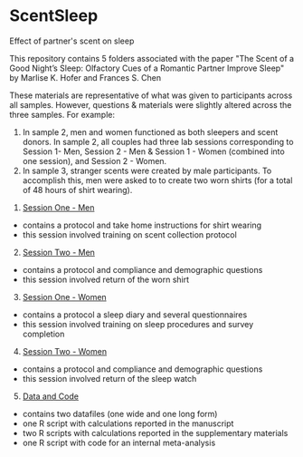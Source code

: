 # ScentSleep
Effect of partner's scent on sleep

This repository contains 5 folders associated with the paper "The Scent of a Good Night’s Sleep: Olfactory Cues of a Romantic Partner Improve Sleep" by Marlise K. Hofer and Frances S. Chen

These materials are representative of what was given to participants across all samples. However, questions & materials were slightly altered across the three samples. For example:
  1) In sample 2, men and women functioned as both sleepers and scent donors. In sample 2, all couples had three lab sessions corresponding to Session 1- Men, Session 2 - Men & Session 1 - Women (combined into one session), and Session 2 - Women.
  2) In sample 3, stranger scents were created by male participants. To accomplish this, men were asked to to create two worn shirts (for a total of 48 hours of shirt wearing).

1. [Session One - Men](https://github.com/MarliseHofer/ScentSleep/tree/master/Session%201%20%20-%20Men)
  - contains a protocol and take home instructions for shirt wearing
  - this session involved training on scent collection protocol
2. [Session Two - Men](https://github.com/MarliseHofer/ScentSleep/tree/master/Session%202%20-%20Men)
  - contains a protocol and compliance and demographic questions 
  - this session involved return of the worn shirt
3. [Session One - Women](https://github.com/MarliseHofer/ScentSleep/tree/master/Session%201%20-%20Women)
  - contains a protocol a sleep diary and several questionnaires
  - this session involved training on sleep procedures and survey completion
4. [Session Two - Women](https://github.com/MarliseHofer/ScentSleep/tree/master/Session%202%20-%20Women)
  - contains a protocol and compliance and demographic questions 
  - this session involved return of the sleep watch
5. [Data and Code](https://github.com/MarliseHofer/ScentSleep/tree/master/Data%26Code)
  - contains two datafiles (one wide and one long form)
  - one R script with calculations reported in the manuscript
  - two R scripts with calculations reported in the supplementary materials
  - one R script with code for an internal meta-analysis
